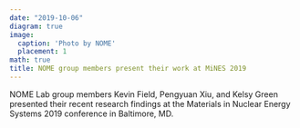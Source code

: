 ```yaml
---
date: "2019-10-06"
diagram: true
image:
  caption: 'Photo by NOME'
  placement: 1
math: true
title: NOME group members present their work at MiNES 2019
---
```


NOME Lab group members Kevin Field, Pengyuan Xiu, and Kelsy Green presented their recent research findings at the Materials in Nuclear Energy Systems 2019 conference in Baltimore, MD.
